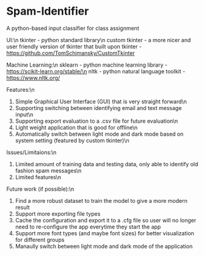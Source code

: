 # Spam-Identifier
A python-based input classifier for class assignment

UI:\n
tkinter - python standard library\n
custom tkinter - a more nicer and user friendly version of tkinter that built upon tkinter - https://github.com/TomSchimansky/CustomTkinter

Machine Learning:\n
sklearn - python machine learning library - https://scikit-learn.org/stable/\n
nltk - python natural language toolkit - https://www.nltk.org/


Features:\n
1. Simple Graphical User Interface (GUI) that is very straight forward\n
2. Supporting switching between identifying email and text message input\n
3. Supporting export evaluation to a .csv file for future evaluation\n
4. Light weight application that is good for offline\n
5. Automatically switch between light mode and dark mode based on system setting (featured by custom tkinter)\n

Issues/Limitaions:\n
1. Limited amount of training data and testing data, only able to identify old fashion spam messages\n
2. Limited features\n

Future work (if possible):\n
1. Find a more robust dataset to train the model to give a more modern result
2. Support more exporting file types
3. Cache the configuration and export it to a .cfg file so user will no longer need to re-configure the app everytime they start the app
4. Support more font types (and maybe font sizes) for better visualization for different groups
5. Manaully switch between light mode and dark mode of the application

